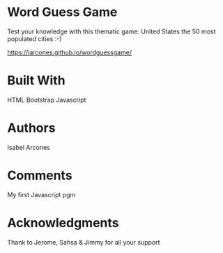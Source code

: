 # Word Guess Game
Test your knowledge with this thematic game: United States the 50 most populated cities :-)

 https://iarcones.github.io/wordguessgame/

# Built With
HTML
Bootstrap
Javascript

# Authors
Isabel Arcones

# Comments
My first Javascript pgm

# Acknowledgments
Thank to Jerome, Sahsa & Jimmy for all your support 